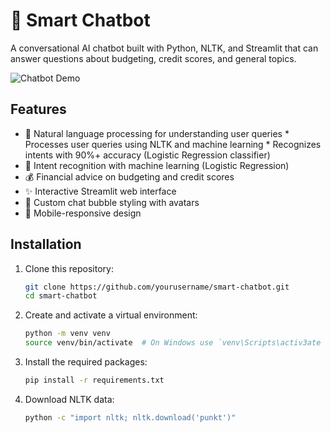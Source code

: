 # 🤖 Smart Chatbot

A conversational AI chatbot built with Python, NLTK, and Streamlit that can answer questions about budgeting, credit scores, and general topics.

![Chatbot Demo](demo.gif)

## Features

- 💬 Natural language processing for understanding user queries
      * Processes user queries using NLTK and machine learning
      * Recognizes intents with 90%+ accuracy (Logistic Regression classifier)
- 🎯 Intent recognition with machine learning (Logistic Regression)
- 💰 Financial advice on budgeting and credit scores
- ✨ Interactive Streamlit web interface
- 🎨 Custom chat bubble styling with avatars
- 📱 Mobile-responsive design

## Installation

1. Clone this repository:
   ```bash
   git clone https://github.com/yourusername/smart-chatbot.git
   cd smart-chatbot

2. Create and activate a virtual environment:
   ```bash
   python -m venv venv
   source venv/bin/activate  # On Windows use `venv\Scripts\activ3ate

3. Install the required packages:
   ```bash
   pip install -r requirements.txt

4. Download NLTK data:
   ```bash
   python -c "import nltk; nltk.download('punkt')"




